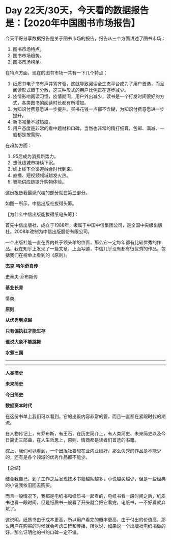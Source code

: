 # Day 22天/30天，今天看的数据报告是：【2020年中国图书市场报告】

今天甲哥分享数据报告是关于图书市场的报告，报告从三个方面讲述了图书市场：

1. 图书市场特点。
2. 图书市场趋势。
3. 图书市场榜单。



在特点方面，现在的图书市场一共有一下几个特点：

1. 纸质书电子书有声并驾齐驱，这就导致阅读全生态平台成为了用户首选，而且阅读形式趋于分散，这三种形式的用户比例正在逐步减少。
2. 疫情影响阅读习惯，疫情期间，用户外出减少，读书是一个打发时间很好的方式，各类图书的阅读时长都有所增加。
3. 为知识付费意愿进一步提升。买书花钱一点都不含糊，为知识付费意愿进一步提升。
4. 新书减量不减热度。
5. 用户态度是非常的看中题材和口碑，当然也非常的精打细算，包邮、满减、一般都是按需购。

在趋势方面：

1. 95后成为消费新势力。
2. 想低线城市持续下沉。
3. 线上线下全渠道融合时代到来。
4. 直播、短视频领域越发火热。
5. 智能供应链提升购物体验。

这份报告我最感兴趣的部分就在第三部分。

如图一所示，中信出版社拔得头筹。

【为什么中信出版能拔得纸电头筹】：

首先中信出版社，成立于1988年，隶属于中国中信集团公司，是全国中央级出版社。2008年改制为中信出版股份有限公司。

一个出版社能一直在界内处于领头羊的位置，那么它一定每年都有比较优秀的作品，我在知乎上发现了一篇文章，上面写道，中信几乎没有都有很优秀的作品，包括我们在榜单上看到的《原则》。

**杰克·韦尔奇自传**

史蒂夫·乔布斯传

**基业长青**

情商

**原则**

**从优秀到卓越**

**只有偏执狂才能生存**

**谁说大象不能跳舞**

**水煮三国**

****

****



**人类简史**

**未来简史**

**今日简史**

**数据资本时代**

在这份书单上我们可以看到，它的出饭内容非常的管，而且一直都在紧跟时代的潮流。

在人物传记上，有乔布斯，有王石，在历史简介上，有人类简史、未来简史以及今日简史三部曲，在人生哲思上，原则、情商都是读者们首选的书籍。

综上，我们可以看到，一个出版社要想在业内业绩好，那么优秀的作品是不能少的，还有是各个领域的优秀作品都不能少。



【总结】

结合我自己，到了工作之后发现技术书籍越队越多，小说越买越少，但是一些经典的小说我依旧回去购买。

而且一般情况下，我都是电纸书和纸质书一起看的，电纸书看一段时间之后，纸质书也看一段时间，但是纸质书一般看了开头就会把它看完，电纸书，一不好看就弃坑了。

这说明，纸质书由于成本更高，所以用户看完的概率更高，由于付出的价值高，那么用户在购买的时候就会考虑口碑和传播，所以说，如果说一个出版社电纸书做的好，那么证明他的书的口碑一定不错。

